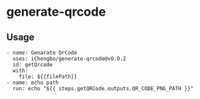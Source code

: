 # generate-qrcode

## Usage

```
- name: Genarate QrCode
  uses: iChengbo/generate-qrcode@v0.0.2
  id: getQrcode
  with:
    file: ${{filePath}}
- name: echo path
  run: echo "${{ steps.getQRCode.outputs.QR_CODE_PNG_PATH }}"
```
